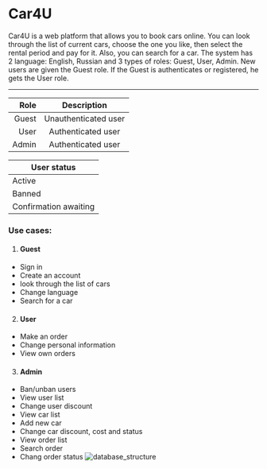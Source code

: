 # Car4U
Car4U is a web platform that allows you to book cars online. You can look through the list of current cars, choose the one you like, then select the rental period and pay for it. Also, you can search for a car. The system has 2 language: English, Russian and 3 types of roles: Guest, User, Admin. New users are given the Guest role. If the Guest is authenticates or registered, he gets the User role.
___
| Role | Description |
|------:|:--------------------:|
| Guest | Unauthenticated user |
User | Authenticated user |
Admin | Authenticated user |
	
| User status |
|-------------------|
| Active |
| Banned |
| Confirmation awaiting |

### Use cases:
1. #### Guest
+ Sign in
+ Create an account
+ look through the list of cars
+ Change language
+ Search for a car

2. #### User
+	Make an order
+	Change personal information
+	View own orders

3. #### Admin
+	Ban/unban users
+	View user list
+	Change user discount
+	View car list
+	Add new car
+	Change car discount, cost and status
+	View order list
+	Search order
+	Chang order status
![database_structure](C:\Users\Евгений\git\RentalCar\database_structure.jpg)
